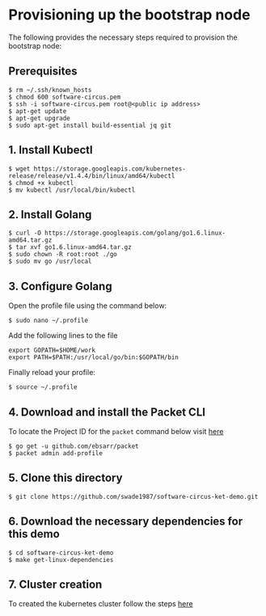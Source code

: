# Provisioning up the bootstrap node

The following provides the necessary steps required to provision the bootstrap node:

## Prerequisites

```
$ rm ~/.ssh/known_hosts
$ chmod 600 software-circus.pem
$ ssh -i software-circus.pem root@<public ip address>
$ apt-get update
$ apt-get upgrade
$ sudo apt-get install build-essential jq git
```

## 1. Install Kubectl

```
$ wget https://storage.googleapis.com/kubernetes-release/release/v1.4.4/bin/linux/amd64/kubectl
$ chmod +x kubectl
$ mv kubectl /usr/local/bin/kubectl
```

## 2. Install Golang

```
$ curl -O https://storage.googleapis.com/golang/go1.6.linux-amd64.tar.gz
$ tar xvf go1.6.linux-amd64.tar.gz
$ sudo chown -R root:root ./go
$ sudo mv go /usr/local
```

## 3. Configure Golang

Open the profile file using the command below:

```
$ sudo nano ~/.profile
```

Add the following lines to the file

```
export GOPATH=$HOME/work
export PATH=$PATH:/usr/local/go/bin:$GOPATH/bin
```

Finally reload your profile:

```
$ source ~/.profile
```

## 4. Download and install the Packet CLI

To locate the Project ID for the `packet` command below visit [here](https://app.packet.net/portal#/projects/list/table)

```
$ go get -u github.com/ebsarr/packet
$ packet admin add-profile
```

## 5. Clone this directory

```
$ git clone https://github.com/swade1987/software-circus-ket-demo.git
```

## 6. Download the necessary dependencies for this demo

```
$ cd software-circus-ket-demo
$ make get-linux-dependencies
```

## 7. Cluster creation

To created the kubernetes cluster follow the steps [here](cluster-creation.md)